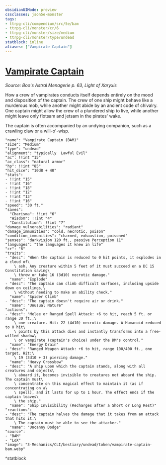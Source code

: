 ```yaml
---
obsidianUIMode: preview
cssclasses: json5e-monster
tags:
- ttrpg-cli/compendium/src/5e/bam
- ttrpg-cli/monster/cr/6
- ttrpg-cli/monster/size/medium
- ttrpg-cli/monster/type/undead
statblock: inline
aliases: ["Vampirate Captain"]
---
```

# [Vampirate Captain](3-Mechanics\CLI\bestiary\undead/vampirate-captain-bam.md)
*Source: Boo's Astral Menagerie p. 63, Light of Xaryxis*  

How a crew of vampirates conducts itself depends entirely on the mood and disposition of the captain. The crew of one ship might behave like a murderous mob, while another might abide by an ancient code of chivalry. One captain might allow the crew of a plundered ship to live, while another might leave only flotsam and jetsam in the pirates' wake.

The captain is often accompanied by an undying companion, such as a crawling claw or a will-o'-wisp.

```statblock
"name": "Vampirate Captain (BAM)"
"size": "Medium"
"type": "undead"
"alignment": "typically  Lawful Evil"
"ac": !!int "15"
"ac_class": "natural armor"
"hp": !!int "85"
"hit_dice": "10d8 + 40"
"stats":
- !!int "15"
- !!int "16"
- !!int "18"
- !!int "12"
- !!int "13"
- !!int "16"
"speed": "30 ft."
"saves":
  "Charisma": !!int "6"
  "Wisdom": !!int "4"
  "Constitution": !!int "7"
"damage_vulnerabilities": "radiant"
"damage_immunities": "cold, necrotic, poison"
"condition_immunities": "charmed, exhaustion, poisoned"
"senses": "darkvision 120 ft., passive Perception 11"
"languages": "the languages it knew in life"
"cr": "6"
"traits":
- "desc": "When the captain is reduced to 0 hit points, it explodes in a cloud of\
    \ ash. Any creature within 5 feet of it must succeed on a DC 15 Constitution saving\
    \ throw or take 16 (3d10) necrotic damage."
  "name": "Explode"
- "desc": "The captain can climb difficult surfaces, including upside down on ceilings,\
    \ without needing to make an ability check."
  "name": "Spider Climb"
- "desc": "The captain doesn't require air or drink."
  "name": "Unusual Nature"
"actions":
- "desc": "Melee or Ranged Spell Attack: +6 to hit, reach 5 ft. or range 30 ft.,\
    \ one creature. Hit: 22 (4d10) necrotic damage. A Humanoid reduced to 0 hit\
    \ points by this attack dies and instantly transforms into a free-willed shadow\
    \ or vampirate (captain's choice) under the DM's control."
  "name": "Energy Drain"
- "desc": "Ranged Weapon Attack: +6 to hit, range 100/400 ft., one target. Hit:\
    \ 19 (3d10 + 3) piercing damage."
  "name": "Heavy Crossbow"
- "desc": "A ship upon which the captain stands, along with all creatures and objects\
    \ aboard it, becomes invisible to creatures not aboard the ship. The captain must\
    \ concentrate on this magical effect to maintain it (as if concentrating on a\
    \ spell), and it lasts for up to 1 hour. The effect ends if the captain leaves\
    \ the ship."
  "name": "Ship Invisibility (Recharges after a Short or Long Rest)"
"reactions":
- "desc": "The captain halves the damage that it takes from an attack that hits it.\
    \ The captain must be able to see the attacker."
  "name": "Uncanny Dodge"
"source":
- "BAM"
- "LoX"
"image": "3-Mechanics/CLI/bestiary/undead/token/vampirate-captain-bam.webp"
```
^statblock